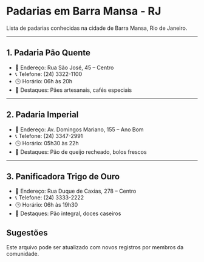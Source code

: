 # Padarias em Barra Mansa - RJ

Lista de padarias conhecidas na cidade de Barra Mansa, Rio de Janeiro.

---

## 1. Padaria Pão Quente

- 📍 Endereço: Rua São José, 45 – Centro
- 📞 Telefone: (24) 3322-1100
- 🕒 Horário: 06h às 20h
- 🥐 Destaques: Pães artesanais, cafés especiais

---

## 2. Padaria Imperial

- 📍 Endereço: Av. Domingos Mariano, 155 – Ano Bom
- 📞 Telefone: (24) 3347-2991
- 🕒 Horário: 05h30 às 22h
- 🥐 Destaques: Pão de queijo recheado, bolos frescos

---

## 3. Panificadora Trigo de Ouro

- 📍 Endereço: Rua Duque de Caxias, 278 – Centro
- 📞 Telefone: (24) 3333-2222
- 🕒 Horário: 06h às 19h30
- 🥐 Destaques: Pão integral, doces caseiros


## Sugestões

Este arquivo pode ser atualizado com novos registros por membros da comunidade.
